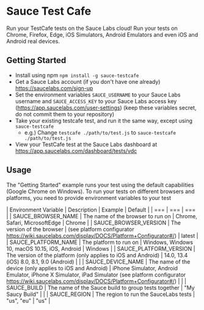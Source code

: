 # Sauce Test Cafe

Run your TestCafe tests on the Sauce Labs cloud! Run your tests on Chrome, Firefox, Edge, iOS Simulators, Android Emulators and even iOS and Android real devices. 

## Getting Started

* Install using npm `npm install -g sauce-testcafe`
* Get a Sauce Labs account (if you don't have one already) https://saucelabs.com/sign-up
* Set the environment variables `SAUCE_USERNAME` to your Sauce Labs username and `SAUCE_ACCESS_KEY` to your Sauce Labs access key (https://app.saucelabs.com/user-settings) (keep these variables secret, do not commit them to your repository)
* Take your existing testcafe test, and run it the same way, except using `sauce-testcafe`
  * e.g.) Change `testcafe ./path/to/test.js` to `sauce-testcafe ./path/to/test.js`
* View your TestCafe test at the Sauce Labs dashboard at https://app.saucelabs.com/dashboard/tests/vdc

## Usage

The "Getting Started" example runs your test using the default capabilities (Google Chrome on Windows). To run your tests on different browsers and platforms, you need to provide environment variables to your test

| Environment Variable | Description | Example | Default |
| === | === | === |
| SAUCE_BROWSER_NAME | The name of the browser to run on | Chrome, Safari, MicrosoftEdge | Chrome |
| SAUCE_BROWSER_VERSION | The version of the browser | (see platform configurator https://wiki.saucelabs.com/display/DOCS/Platform+Configurator#/) | latest |
| SAUCE_PLATFORM_NAME | The platform to run on | Windows, Windows 10, macOS 10.15, iOS, Android | Windows |
| SAUCE_PLATFORM_VERSION | The version of the platform (only applies to iOS and Android) | 14.0, 13.4 (iOS) 8.0, 8.1, 9.0 (Android) | <empty> |
| SAUCE_DEVICE_NAME | The name of the device (only applies to iOS and Android) | iPhone Simulator, Android Emulator, iPhone X Simulator, iPad Simulator (see platform configurator https://wiki.saucelabs.com/display/DOCS/Platform+Configurator#/) | <empty> |
| SAUCE_BUILD | The name of the Sauce build to group tests together | "My Saucy Build" | <empty> |
| SAUCE_REGION | The region to run the SauceLabs tests | "us", "eu" | "us" |
